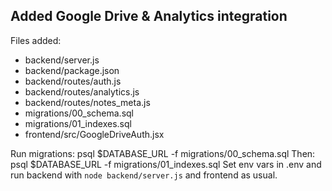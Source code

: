 

## Added Google Drive & Analytics integration
Files added:
- backend/server.js
- backend/package.json
- backend/routes/auth.js
- backend/routes/analytics.js
- backend/routes/notes_meta.js
- migrations/00_schema.sql
- migrations/01_indexes.sql
- frontend/src/GoogleDriveAuth.jsx

Run migrations: psql $DATABASE_URL -f migrations/00_schema.sql
Then: psql $DATABASE_URL -f migrations/01_indexes.sql
Set env vars in .env and run backend with `node backend/server.js` and frontend as usual.
